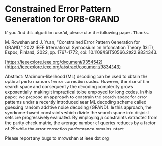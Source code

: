 # Constrained Error Pattern Generation for ORB-GRAND
If you find this algorithm useful, please cite the following paper. Thanks.

M. Rowshan and J. Yuan, "Constrained Error Pattern Generation for GRAND," 2022 IEEE International Symposium on Information Theory (ISIT), Espoo, Finland, 2022, pp. 1767-1772, doi: 10.1109/ISIT50566.2022.9834343.

[https://ieeexplore.ieee.org/document/9354542](https://ieeexplore.ieee.org/abstract/document/9834343)

Abstract: Maximum-likelihood (ML) decoding can be used to obtain the optimal performance of error correction codes. However, the size of the search space and consequently the decoding complexity grows exponentially, making it impractical to be employed for long codes. In this paper, we propose an approach to constrain the search space for error patterns under a recently introduced near ML decoding scheme called guessing random additive noise decoding (GRAND). In this approach, the syndrome-based constraints which divide the search space into disjoint sets are progressively evaluated. By employing $p$ constraints extracted from the parity check matrix, the average number of queries reduces by a factor of $2^p$ while the error correction performance remains intact.

Please report any bugs to mrowshan at ieee dot org

